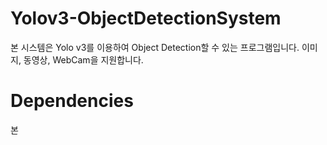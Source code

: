 # Yolov3-ObjectDetectionSystem

본 시스템은 Yolo v3를 이용하여 Object Detection할 수 있는 프로그램입니다. 이미지, 동영상, WebCam을 지원합니다.

# Dependencies
본
